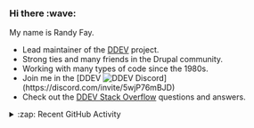
<h3>Hi there :wave:</h3>

My name is Randy Fay.

- Lead maintainer of the [DDEV](https://github.com/ddev/ddev) project.
- Strong ties and many friends in the Drupal community.
- Working with many types of code since the 1980s.
- Join me in the [DDEV ![DDEV Discord](https://img.shields.io/discord/664580571770388500?color=7289da&label=discord&logo=discord&logoColor=white_)](https://discord.com/invite/5wjP76mBJD)
- Check out the [DDEV Stack Overflow](https://stackoverflow.com/tags/ddev) questions and answers.

<details>
  <summary>:zap: Recent GitHub Activity</summary>

<!--RECENT_ACTIVITY:start-->
1. ❗️ Opened issue [#6891](https://github.com/ddev/ddev/issues/6891) in [ddev/ddev](https://github.com/ddev/ddev)<br>
2. 💬 Commented on [#6890](https://github.com/ddev/ddev/issues/6890#issuecomment-2585386845) in [ddev/ddev](https://github.com/ddev/ddev)<br>
3. 💬 Commented on [#6888](https://github.com/ddev/ddev/pull/6888#issuecomment-2585340760) in [ddev/ddev](https://github.com/ddev/ddev)<br>
4. 💬 Commented on [#6888](https://github.com/ddev/ddev/pull/6888#discussion_r1911883834) in [ddev/ddev](https://github.com/ddev/ddev)<br>
5. 💬 Commented on [#6383](https://github.com/ddev/ddev/issues/6383#issuecomment-2584735833) in [ddev/ddev](https://github.com/ddev/ddev)<br>
6. 💬 Commented on [#2](https://github.com/stasadev/ddev-addon-registry/issues/2#issuecomment-2584731018) in [stasadev/ddev-addon-registry](https://github.com/stasadev/ddev-addon-registry)<br>
7. 💪 Opened PR [#6889](https://github.com/ddev/ddev/pull/6889) in [ddev/ddev](https://github.com/ddev/ddev)<br>
8. ✔️ Closed issue [#6886](https://github.com/ddev/ddev/issues/6886) in [ddev/ddev](https://github.com/ddev/ddev)<br>
9. 🎉 Merged PR [#6887](https://github.com/ddev/ddev/pull/6887) in [ddev/ddev](https://github.com/ddev/ddev)<br>
10. 💬 Commented on [#6888](https://github.com/ddev/ddev/pull/6888#issuecomment-2583311755) in [ddev/ddev](https://github.com/ddev/ddev)<br>
11. 🎉 Merged PR [#33](https://github.com/ddev/remote-config/pull/33) in [ddev/remote-config](https://github.com/ddev/remote-config)<br>
12. 💬 Commented on [#71](https://github.com/abiosoft/colima/issues/71#issuecomment-2582919529) in [abiosoft/colima](https://github.com/abiosoft/colima)<br>
13. 💬 Commented on [#6886](https://github.com/ddev/ddev/issues/6886#issuecomment-2582913109) in [ddev/ddev](https://github.com/ddev/ddev)<br>
14. 💪 Opened PR [#33](https://github.com/ddev/remote-config/pull/33) in [ddev/remote-config](https://github.com/ddev/remote-config)<br>
15. 💬 Commented on [#6861](https://github.com/ddev/ddev/issues/6861#issuecomment-2582863386) in [ddev/ddev](https://github.com/ddev/ddev)<br>
16. 💬 Commented on [#6888](https://github.com/ddev/ddev/pull/6888#issuecomment-2582842718) in [ddev/ddev](https://github.com/ddev/ddev)<br>
17. 🎉 Merged PR [#6883](https://github.com/ddev/ddev/pull/6883) in [ddev/ddev](https://github.com/ddev/ddev)<br>
18. 💬 Commented on [#6879](https://github.com/ddev/ddev/pull/6879#issuecomment-2581527189) in [ddev/ddev](https://github.com/ddev/ddev)<br>
19. 💪 Opened PR [#6888](https://github.com/ddev/ddev/pull/6888) in [ddev/ddev](https://github.com/ddev/ddev)<br>
20. 💪 Opened PR [#6887](https://github.com/ddev/ddev/pull/6887) in [ddev/ddev](https://github.com/ddev/ddev)<br>
<!--RECENT_ACTIVITY:end-->

</details>
